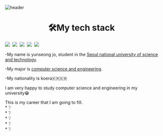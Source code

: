 ![header](https://capsule-render.vercel.app/api?type=slice&color=auto&height=250&section=header&text=YunSeong&nbsp;Jo&fontSize=60)

# <center>:hammer_and_wrench:__My tech stack__</center>
<img src="https://img.shields.io/badge/C-A8B9CC?style=flat-square&logo=C&logoColor=white"/></a>&nbsp;
<img src="https://img.shields.io/badge/C++-00599C?style=flat-square&logo=C++&logoColor=white"/></a>&nbsp;
<img src="https://img.shields.io/badge/Python-3766AB?style=flat-square&logo=Python&logoColor=white"/></a>&nbsp;
<img src="https://img.shields.io/badge/Java-007396?style=flat-square&logo=Java&logoColor=white"/></a>&nbsp;
<img src="https://img.shields.io/badge/JavaScript-F7DF1E?style=flat-square&logo=JavaScript&logoColor=white"/></a>&nbsp;

-My name is yunseong jo, student in the [Seoul national university of science and technology](https://www.seoultech.ac.kr/).

-My major is [computer science and engineering](https://computer.seoultech.ac.kr/).

-My nationality is koera:kr::kr:

I am very happy to study computer science and engineering in my university:grin:

This is my career that I am going to fill.  
*&nbsp;:grey_question:  
*&nbsp;:grey_question:  
*&nbsp;:grey_question:  
*&nbsp;:grey_question:  
*&nbsp;:grey_question:
